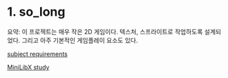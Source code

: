 # 1. so_long

요약: 이 프로젝트는 매우 작은 2D 게임이다. 텍스처, 스프라이트로 작업하도록 설계되었다. 그리고 아주 기본적인 게임플레이 요소도 있다.

[subject requirements](./readme_child/subject_translate.md)

[MiniLibX study](./readme_child/minilibx.md)
